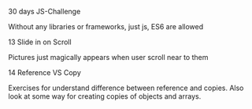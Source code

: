 30 days JS-Challenge

Without any libraries or frameworks, just js, ES6 are allowed

13 Slide in on Scroll

Pictures just magically appears when user scroll near to them

14 Reference VS Copy

Exercises for understand difference between reference and copies.
Also look at some way for creating copies of objects and arrays.
